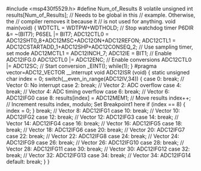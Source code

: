 #include <msp430f5529.h>
#define   Num_of_Results   8
volatile unsigned int results[Num_of_Results];
                                            // Needs to be global in this
                                            // example. Otherwise, the
                                            // compiler removes it because it
                                            // is not used for anything.
void main(void)
{
  WDTCTL = WDTPW+WDTHOLD;                   // Stop watchdog timer
  P6DIR &= ~(BIT7);
  P6SEL |= BIT7;
  ADC12CTL0 = ADC12SHT0_8+ADC12MSC+ADC12ON+ADC12REFON;
  ADC12CTL1 = ADC12CSTARTADD_1+ADC12SHP+ADC12CONSEQ_2;       // Use sampling timer, set mode
  ADC12MCTL1 = ADC12INCH_7;
  ADC12IE = BIT1;                           // Enable ADC12IFG.0
  ADC12CTL0 |= ADC12ENC;                    // Enable conversions
  ADC12CTL0 |= ADC12SC;                     // Start conversion
  _EINT();
  while(1);
}
#pragma vector=ADC12_VECTOR
__interrupt void ADC12ISR (void)
{
  static unsigned char index = 0;
  switch(__even_in_range(ADC12IV,34))
  {
  case  0: break;                           // Vector  0:  No interrupt
  case  2: break;                           // Vector  2:  ADC overflow
  case  4: break;                           // Vector  4:  ADC timing overflow
  case  6: break;							 // Vector  6:  ADC12IFG0
  case  8:
	    results[index] = ADC12MEM1;             // Move results
	    index++;                                // Increment results index, modulo; Set Breakpoint1 here
	    if (index == 8)
	    {
	      index = 0;
	    }
	    break;
	    // Vector  8:  ADC12IFG1
  case 10: break;                           // Vector 10:  ADC12IFG2
  case 12: break;                           // Vector 12:  ADC12IFG3
  case 14: break;                           // Vector 14:  ADC12IFG4
  case 16: break;                           // Vector 16:  ADC12IFG5
  case 18: break;                           // Vector 18:  ADC12IFG6
  case 20: break;                           // Vector 20:  ADC12IFG7
  case 22: break;                           // Vector 22:  ADC12IFG8
  case 24: break;                           // Vector 24:  ADC12IFG9
  case 26: break;                           // Vector 26:  ADC12IFG10
  case 28: break;                           // Vector 28:  ADC12IFG11
  case 30: break;                           // Vector 30:  ADC12IFG12
  case 32: break;                           // Vector 32:  ADC12IFG13
  case 34: break;                           // Vector 34:  ADC12IFG14
  default: break;
  }
}

